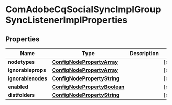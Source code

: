 
# ComAdobeCqSocialSyncImplGroupSyncListenerImplProperties

## Properties
Name | Type | Description | Notes
------------ | ------------- | ------------- | -------------
**nodetypes** | [**ConfigNodePropertyArray**](ConfigNodePropertyArray.md) |  |  [optional]
**ignorableprops** | [**ConfigNodePropertyArray**](ConfigNodePropertyArray.md) |  |  [optional]
**ignorablenodes** | [**ConfigNodePropertyString**](ConfigNodePropertyString.md) |  |  [optional]
**enabled** | [**ConfigNodePropertyBoolean**](ConfigNodePropertyBoolean.md) |  |  [optional]
**distfolders** | [**ConfigNodePropertyString**](ConfigNodePropertyString.md) |  |  [optional]



